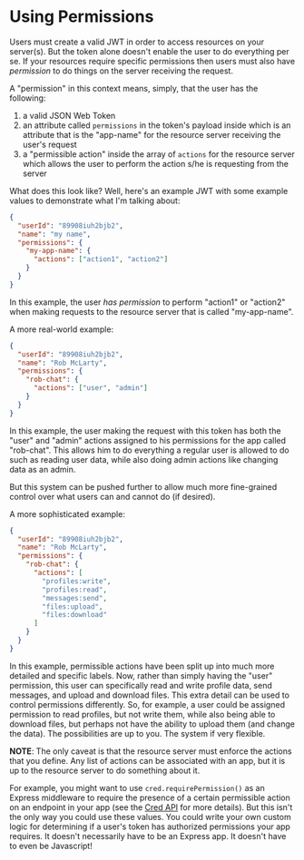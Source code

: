 # Using Permissions

Users must create a valid JWT in order to access resources on your server(s).
But the token alone doesn't enable the user to do everything per se. If your
resources require specific permissions then users must also have *permission* to
do things on the server receiving the request.

A "permission" in this context means, simply, that the user has the following:

1. a valid JSON Web Token
2. an attribute called `permissions` in the token's payload inside which is an
attribute that is the "app-name" for the resource server receiving the user's
request
3. a "permissible action" inside the array of `actions` for the resource server
which allows the user to perform the action s/he is requesting from the server

What does this look like? Well, here's an example JWT with some example values
to demonstrate what I'm talking about:

```json
{
  "userId": "89908iuh2bjb2",
  "name": "my name",
  "permissions": {
    "my-app-name": {
      "actions": ["action1", "action2"]
    }
  }
}
```

In this example, the user *has permission* to perform "action1" or "action2"
when making requests to the resource server that is called "my-app-name".

A more real-world example:

```json
{
  "userId": "89908iuh2bjb2",
  "name": "Rob McLarty",
  "permissions": {
    "rob-chat": {
      "actions": ["user", "admin"]
    }
  }
}
```

In this example, the user making the request with this token has both the
"user" and "admin" actions assigned to his permissions for the app called
"rob-chat". This allows him to do everything a regular user is allowed to do
such as reading user data, while also doing admin actions like changing data as
an admin.

But this system can be pushed further to allow much more fine-grained control
over what users can and cannot do (if desired).

A more sophisticated example:

```json
{
  "userId": "89908iuh2bjb2",
  "name": "Rob McLarty",
  "permissions": {
    "rob-chat": {
      "actions": [
        "profiles:write",
        "profiles:read",
        "messages:send",
        "files:upload",
        "files:download"
      ]
    }
  }
}
```

In this example, permissible actions have been split up into much more detailed
and specific labels. Now, rather than simply having the "user" permission,
this user can specifically read and write profile data, send messages, and upload
and download files. This extra detail can be used to control permissions
differently. So, for example, a user could be assigned permission to read
profiles, but not write them, while also being able to download files,
but perhaps not have the ability to upload them (and change the data).
The possibilities are up to you. The system if very flexible.

**NOTE**: The only caveat is that the resource server must enforce the actions
that you define. Any list of actions can be associated with an app,  but it is
up to the resource server to do something about it.

For example, you might want to use `cred.requirePermission()` as an Express
middleware to require the presence of a certain permissible action on an
endpoint in your app (see the [Cred API](./api.md) for more details). But this
isn't the only way you could use these values. You could write your own custom
logic for determining if a user's token has authorized permissions your app
requires. It doesn't necessarily have to be an Express app. It doesn't have to
even be Javascript!
